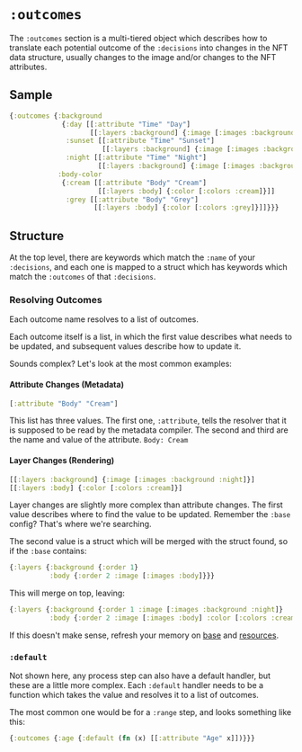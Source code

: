 # `:outcomes`

The `:outcomes` section is a multi-tiered object which describes how to translate
each potential outcome of the `:decisions` into changes in the NFT data
structure, usually changes to the image and/or changes to the NFT attributes.

## Sample

```clojure
{:outcomes {:background 
             {:day [[:attribute "Time" "Day"]
                    [[:layers :background] {:image [:images :background :day]}]]
              :sunset [[:attribute "Time" "Sunset"]
                       [[:layers :background] {:image [:images :background :sunset]}]]
              :night [[:attribute "Time" "Night"]
                      [[:layers :background] {:image [:images :background :night]}]]}
            :body-color
             {:cream [[:attribute "Body" "Cream"]
                      [[:layers :body] {:color [:colors :cream]}]]
              :grey [[:attribute "Body" "Grey"]
                     [[:layers :body] {:color [:colors :grey]}]]}}}
```

## Structure

At the top level, there are keywords which match the `:name` of your 
`:decisions`, and each one is mapped to a struct which has keywords which
match the `:outcomes` of that `:decisions`.

### Resolving Outcomes

Each outcome name resolves to a list of outcomes.

Each outcome itself is a list, in which the first value describes what needs to
be updated, and subsequent values describe how to update it.

Sounds complex? Let's look at the most common examples:

#### Attribute Changes (Metadata)

```clojure
[:attribute "Body" "Cream"]
```

This list has three values. The first one, `:attribute`, tells the resolver that
it is supposed to be read by the metadata compiler. The second and third are the
name and value of the attribute. `Body: Cream`

#### Layer Changes (Rendering)

```clojure
[[:layers :background] {:image [:images :background :night]}]
[[:layers :body] {:color [:colors :cream]}]
```

Layer changes are slightly more complex than attribute changes. The first value
describes where to find the value to be updated. Remember the `:base` config?
That's where we're searching.

The second value is a struct which will be merged with the struct found, so if
the `:base` contains:

```clojure
{:layers {:background {:order 1}
          :body {:order 2 :image [:images :body]}}}
```

This will merge on top, leaving:

```clojure
{:layers {:background {:order 1 :image [:images :background :night]}
          :body {:order 2 :image [:images :body] :color [:colors :cream]}}}
```

If this doesn't make sense, refresh your memory on [base](./base.md) and
[resources](./resources.md).

### `:default`

Not shown here, any process step can also have a default handler, but these are
a little more complex. Each `:default` handler needs to be a function which
takes the value and resolves it to a list of outcomes.

The most common one would be for a `:range` step, and looks something like this:

```clojure
{:outcomes {:age {:default (fn (x) [[:attribute "Age" x]])}}}
```
